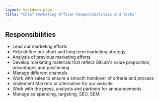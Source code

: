 ```yaml
---
layout: markdown_page
title: "Chief Marketing Officer Responsibilities and Tasks"
---
```


## Responsibilities

* Lead our marketing efforts
* Help define our short and long term marketing strategy
* Analysis of previous marketing efforts
* Develop marketing materials that reflect GitLab's value proposition, advantages and positioning
* Manage different channels
* Work with sales to ensure a smooth handover of criteria and process
* Implement Marketo or alternative for our website
* Work with the press, analysts and partners for announcements
* Manage ad spending, targeting, SEO, SEM